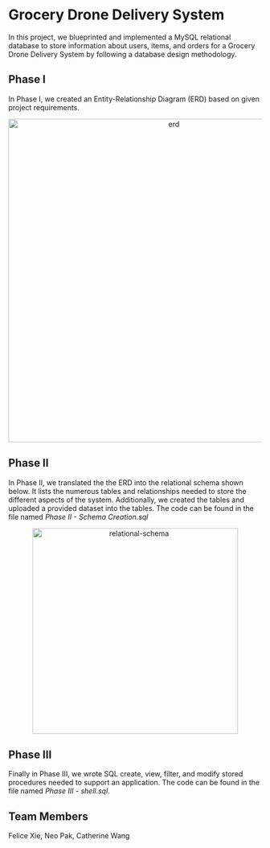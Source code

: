 # Grocery Drone Delivery System
In this project, we blueprinted and implemented a MySQL relational database to store information about users, items, and orders for a Grocery Drone Delivery System by following a database design methodology. 

## Phase I 
In Phase I, we created an Entity-Relationship Diagram (ERD) based on given project requirements. 

<p align="center"><img width="643" alt="erd" src="https://github.com/fxie48/GroceryDroneDeliverySystem/assets/100004164/f8eccff2-c911-449a-a806-08000b0b4ffa"></p>

## Phase II
In Phase II, we translated the the ERD into the relational schema shown below. It lists the numerous tables and relationships needed to store the different aspects of the system. Additionally, we created the tables and uploaded a provided dataset into the tables. The code can be found in the file named _Phase II - Schema Creation.sql_
<p align="center"><img width="409" alt="relational-schema" src="https://github.com/fxie48/GroceryDroneDeliverySystem/assets/100004164/7df1959a-f9d0-4059-9e60-0c21a1017669"></p>

## Phase III 
Finally in Phase III, we wrote SQL create, view, filter, and modify stored procedures needed to support an application. The code can be found in the file named _Phase III - shell.sql_.

## Team Members
Felice Xie, Neo Pak, Catherine Wang

